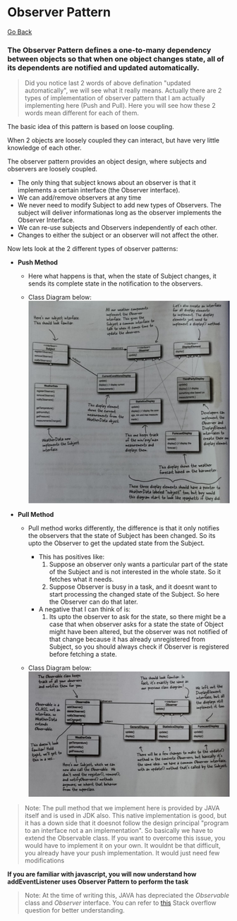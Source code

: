 # Observer Pattern
  
[Go Back](../notes.md)
  
###  **The Observer Pattern** defines a one-to-many dependency between objects so that when one object changes state, all of its dependents are notified and updated automatically.
  
> Did you notice last 2 words of above defination "updated automatically", we will see what it really means. Actually there are 2 types of implementation of observer pattern that I am actually implementing here (Push and Pull). Here you will see how these 2 words mean different for each of them.
  
  
The basic idea of this pattern is based on loose coupling.
  
When 2 objects are loosely coupled they can interact, but have very little knowledge of each other.
  
The observer pattern provides an object design, where subjects and observers are loosely coupled.
  
- The only thing that subject knows about an observer is that it implements a certain interface (the Observer interface).
- We can add/remove observers at any time
- We never need to modify Subject to add new types of Observers. The subject will deliver informationas long as the observer implements the Observer Interface.
- We can re-use subjects and Observers independently of each other.
- Changes to either the subject or an observer will not affect the other.
  
Now lets look at the 2 different types of observer patterns:  

- **Push Method**
    * Here what happens is that, when the state of Subject changes, it sends its complete state in the notification to the observers.
  
    * Class Diagram below:
    ![UML diagram of push observer pattern to be shown here](push.jpg)
- **Pull Method**
    * Pull method works differently, the difference is that it only notifies the observers that the state of Subject has been changed. So its upto the Observer to get the updated state from the Subject.
        * This has positives like:
            1. Suppose an observer only wants a particular part of the state of the Subject and is not interested in the whole state. So it fetches what it needs.
            2. Suppose Observer is busy in a task, and it doesnt want to start processing the changed state of the Subject. So here the Observer can do that later.
        * A negative that I can think of is:
            1. Its upto the observer to ask for the state, so there might be a case that when observer asks for a state the state of Object might have been altered, but the observer was not notified of that change because it has already unregistered from Subject, so you should always check if Observer is registered before fetching a state.
  
    * Class Diagram below:
    ![UML diagram of push observer pattern to be shown here](pull.jpg)
  
> Note: The pull method that we implement here is provided by JAVA itself and is used in JDK also. This native implementation is good, but it has a down side that it doesnot follow the design principal "program to an interface not a an implementation". So basically we have to extend the Observable class. If you want to overcome this issue, you would have to implement it on your own. It wouldnt be that difficult, you already have your push implementation. It would just need few modifications
  
**If you are familiar with javascript, you will now understand how addEventListener uses Observer Pattern to perform the task**

> Note: At the time of writing this, JAVA has depreciated the *Observable* class and *Observer* interface. You can refer to [this](https://stackoverflow.com/questions/46380073/observer-is-deprecated-in-java-9-what-should-we-use-instead-of-it#:~:text=Ans%3A%20The%20Observable%20class%20and,for%2Done%20correspondence%20with%20notifications.) Stack overflow question for better understanding.